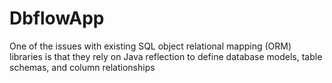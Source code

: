 # DbflowApp
One of the issues with existing SQL object relational mapping (ORM) libraries is that they rely on Java reflection to define database models, table schemas, and column relationships
